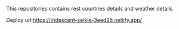 This repositories contains rest countries details and weather details

Deploy url:https://iridescent-selkie-3eed28.netlify.app/

